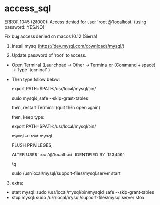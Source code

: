 # access_sql

ERROR 1045 (28000): Access denied for user 'root'@'localhost' (using password: YES/NO)

Fix bug access denied on macos 10.12 (Sierra)

1. install mysql (https://dev.mysql.com/downloads/mysql/)

2. Update password of 'root' to access.

- Open Terminal (Launchpad -> Other -> Terminal or (Command + space) -> Type 'terminal' )

- Then type follow below:

    export PATH=$PATH:/usr/local/mysql/bin/

    sudo mysqld_safe --skip-grant-tables

    then, restart Terminal (quit then open again)

    then, keep type:

    export PATH=$PATH:/usr/local/mysql/bin/

    mysql -u root mysql   

    FLUSH PRIVILEGES;

    ALTER USER 'root'@'localhost' IDENTIFIED BY '123456';

    \q

    sudo /usr/local/mysql/support-files/mysql.server start


3. extra:

 + start mysql:
     sudo /usr/local/mysql/bin/mysqld_safe --skip-grant-tables
 + stop mysql:
     sudo /usr/local/mysql/support-files/mysql.server stop
